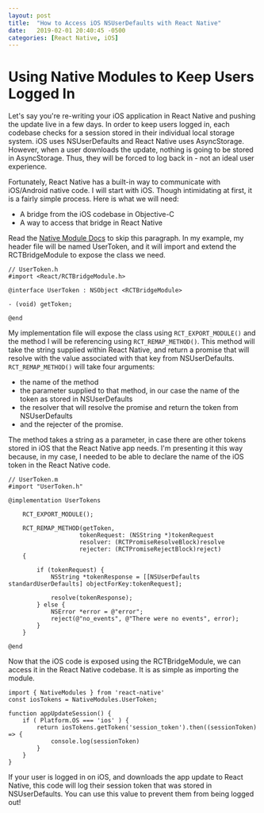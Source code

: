 ```yaml
---
layout: post
title:  "How to Access iOS NSUserDefaults with React Native"
date:   2019-02-01 20:40:45 -0500
categories: [React Native, iOS]
---
```


# Using Native Modules to Keep Users Logged In

Let's say you're re-writing your iOS application in React Native and pushing the update live in a few days. In order to keep users logged in, each codebase checks for a session stored in their individual local storage system. iOS uses NSUserDefaults and React Native uses AsyncStorage. However, when a user downloads the update, nothing is going to be stored in AsyncStorage. Thus, they will be forced to log back in - not an ideal user experience.

Fortunately, React Native has a built-in way to communicate with iOS/Android native code. I will start with iOS. Though intimidating at first, it is a fairly simple process. Here is what we will need:

- A bridge from the iOS codebase in Objective-C
- A way to access that bridge in React Native

Read the [Native Module Docs](https://facebook.github.io/react-native/docs/native-modules-ios) to skip this paragraph. In my example, my header file will be named UserToken, and it will import and extend the RCTBridgeModule to expose the class we need. 

    // UserToken.h
    #import <React/RCTBridgeModule.h>

    @interface UserToken : NSObject <RCTBridgeModule>
    
    - (void) getToken;
    
    @end

My implementation file will expose the class using `RCT_EXPORT_MODULE()` and the method I will be referencing using `RCT_REMAP_METHOD()`. This method will take the string supplied within React Native, and return a promise that will resolve with the value associated with that key from NSUserDefaults. `RCT_REMAP_METHOD()` will take four arguments:

- the name of the method
- the parameter supplied to that method, in our case the name of the token as stored in NSUserDefaults
- the resolver that will resolve the promise and return the token from NSUserDefaults
- and the rejecter of the promise.

The method takes a string as a parameter, in case there are other tokens stored in iOS that the React Native app needs. I'm presenting it this way because, in my case, I needed to be able to declare the name of the iOS token in the React Native code. 

    // UserToken.m
    #import "UserToken.h"

    @implementation UserTokens

        RCT_EXPORT_MODULE();

        RCT_REMAP_METHOD(getToken,
                        tokenRequest: (NSString *)tokenRequest
                        resolver: (RCTPromiseResolveBlock)resolve
                        rejecter: (RCTPromiseRejectBlock)reject)
        {
        
            if (tokenRequest) {
                NSString *tokenResponse = [[NSUserDefaults standardUserDefaults] objectForKey:tokenRequest];

                resolve(tokenResponse);
            } else {
                NSError *error = @"error";
                reject(@"no_events", @"There were no events", error);
            }
        }

    @end

Now that the iOS code is exposed using the RCTBridgeModule, we can access it in the React Native codebase. It is as simple as importing the module.

    import { NativeModules } from 'react-native'
    const iosTokens = NativeModules.UserToken;

    function appUpdateSession() {
        if ( Platform.OS === 'ios' ) {
            return iosTokens.getToken('session_token').then((sessionToken) => {
                console.log(sessionToken)
            }
        }
    }

If your user is logged in on iOS, and downloads the app update to React Native, this code will log their session token that was stored in NSUserDefaults. You can use this value to prevent them from being logged out!








